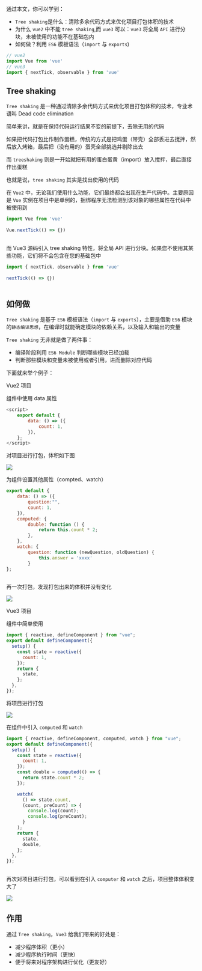 通过本文，你可以学到：

- `Tree shaking`是什么：清除多余代码方式来优化项目打包体积的技术
- 为什么 `vue2` 中不能 `tree shaking`,而 `vue3` 可以：`vue3` 将全局 `API` 进行分块，未被使用的功能不在基础包内
- 如何做？利用 `ES6` 模板语法（`import` 与 `exports`)
```js
// vue2
import Vue from 'vue'
// vue3
import { nextTick, observable } from 'vue'
```

## Tree shaking
`Tree shaking` 是一种通过清除多余代码方式来优化项目打包体积的技术，专业术语叫 Dead code elimination

简单来讲，就是在保持代码运行结果不变的前提下，去除无用的代码

如果把代码打包比作制作蛋糕，传统的方式是把鸡蛋（带壳）全部丢进去搅拌，然后放入烤箱，最后把（没有用的）蛋壳全部挑选并剔除出去

而 `treeshaking` 则是一开始就把有用的蛋白蛋黄（import）放入搅拌，最后直接作出蛋糕

也就是说，`tree shaking` 其实是找出使用的代码

在 `Vue2` 中，无论我们使用什么功能，它们最终都会出现在生产代码中。主要原因是 `Vue` 实例在项目中是单例的，捆绑程序无法检测到该对象的哪些属性在代码中被使用到

```js
import Vue from 'vue'
 
Vue.nextTick(() => {})
 
```


而 Vue3 源码引入 tree shaking 特性，将全局 API 进行分块。如果您不使用其某些功能，它们将不会包含在您的基础包中

```js
import { nextTick, observable } from 'vue'
 
nextTick(() => {})
 
```
    
## 如何做

`Tree shaking` 是基于 `ES6` 模板语法（`import` 与 `exports`），主要是借助 `ES6` 模块的`静态编译思想`，在编译时就能确定模块的依赖关系，以及输入和输出的变量

`Tree shaking` 无非就是做了两件事：

- 编译阶段利用 `ES6 Module` 判断哪些模块已经加载
- 判断那些模块和变量未被使用或者引用，进而删除对应代码

下面就来举个例子：
    
Vue2 项目

组件中使用 data 属性

```js
<script>
    export default {
        data: () => ({
            count: 1,
        }),
    };
</script>
```
    
对项目进行打包，体积如下图

![](https://chao31.github.io/pics/img/202304041412082.png)


为组件设置其他属性（compted、watch）

```js
export default {
    data: () => ({
        question:"", 
        count: 1,
    }),
    computed: {
        double: function () {
            return this.count * 2;
        },
    },
    watch: {
        question: function (newQuestion, oldQuestion) {
            this.answer = 'xxxx'
        }
};
 
```
    
再一次打包，发现打包出来的体积并没有变化

![](https://chao31.github.io/pics/img/202304041412008.png)


Vue3 项目

组件中简单使用

```js
import { reactive, defineComponent } from "vue";
export default defineComponent({
  setup() {
    const state = reactive({
      count: 1,
    });
    return {
      state,
    };
  },
});
```
       
    
将项目进行打包

![](https://chao31.github.io/pics/img/202304041413706.png)

在组件中引入 `computed` 和 `watch`

```js
import { reactive, defineComponent, computed, watch } from "vue";
export default defineComponent({
  setup() {
    const state = reactive({
      count: 1,
    });
    const double = computed(() => {
      return state.count * 2;
    });

    watch(
      () => state.count,
      (count, preCount) => {
        console.log(count);
        console.log(preCount);
      }
    );
    return {
      state,
      double,
    };
  },
});
 
```
    
再次对项目进行打包，可以看到在引入 `computer` 和 `watch` 之后，项目整体体积变大了

![](https://chao31.github.io/pics/img/202304041414010.png)


## 作用

通过 `Tree shaking`，`Vue3` 给我们带来的好处是：

- 减少程序体积（更小）
- 减少程序执行时间（更快）
- 便于将来对程序架构进行优化（更友好）